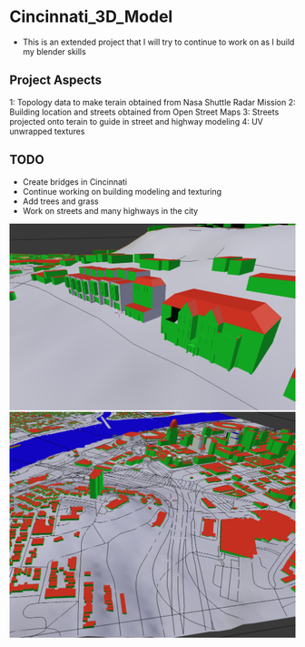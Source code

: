# Cincinnati_3D_Model
- This is an extended project that I will try to continue to work on as I build my blender skills

## Project Aspects
1: Topology data to make terain obtained from Nasa Shuttle Radar Mission
2: Building location and streets obtained from Open Street Maps
3: Streets projected onto terain to guide in street and highway modeling
4: UV unwrapped textures

## TODO
- Create bridges in Cincinnati
- Continue working on building modeling and texturing
- Add trees and grass
- Work on streets and many highways in the city


![Alt text](Images/cin1.png?raw=true "Cincinnati 1")
![Alt text](Images/cin2.png?raw=true "Cincinnati 1")

